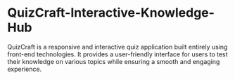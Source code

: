 # QuizCraft-Interactive-Knowledge-Hub
QuizCraft is a responsive and interactive quiz application built entirely using front-end technologies. It provides a user-friendly interface for users to test their knowledge on various topics while ensuring a smooth and engaging experience.
